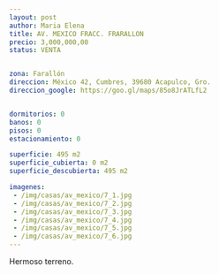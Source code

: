 ```yaml
---
layout: post
author: Maria Elena
title: AV. MEXICO FRACC. FRARALLON
precio: 3,000,000,00
status: VENTA


zona: Farallón
direccion: México 42, Cumbres, 39680 Acapulco, Gro.
direccion_google: https://goo.gl/maps/85o8JrATLfL2


dormitorios: 0
banos: 0
pisos: 0
estacionamiento: 0

superficie: 495 m2
superficie_cubierta: 0 m2
superficie_descubierta: 495 m2

imagenes:
 - /img/casas/av_mexico/7_1.jpg
 - /img/casas/av_mexico/7_2.jpg
 - /img/casas/av_mexico/7_3.jpg
 - /img/casas/av_mexico/7_4.jpg
 - /img/casas/av_mexico/7_5.jpg
 - /img/casas/av_mexico/7_6.jpg
---
```


Hermoso terreno.

